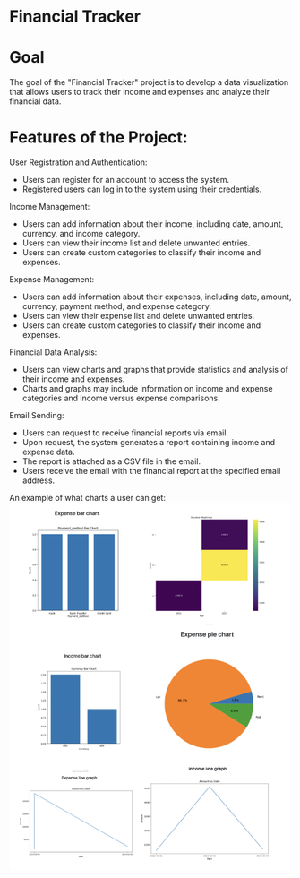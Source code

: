 # Financial Tracker
# Goal
The goal of the "Financial Tracker" project is to develop a data visualization that allows users to track their income and expenses and analyze their financial data.

# Features of the Project:

User Registration and Authentication:
- Users can register for an account to access the system.
- Registered users can log in to the system using their credentials.

Income Management:
- Users can add information about their income, including date, amount, currency, and income category.
- Users can view their income list and delete unwanted entries.
- Users can create custom categories to classify their income and expenses.

Expense Management:
- Users can add information about their expenses, including date, amount, currency, payment method, and expense category.
- Users can view their expense list and delete unwanted entries.
- Users can create custom categories to classify their income and expenses.

Financial Data Analysis:
- Users can view charts and graphs that provide statistics and analysis of their income and expenses.
- Charts and graphs may include information on income and expense categories and income versus expense comparisons.

Email Sending:
- Users can request to receive financial reports via email.
- Upon request, the system generates a report containing income and expense data.
- The report is attached as a CSV file in the email.
- Users receive the email with the financial report at the specified email address.

An example of what charts a user can get:
![Image alt](https://github.com/nikelyandjelo/Data_project/raw/main/screenshots/graphs.png)